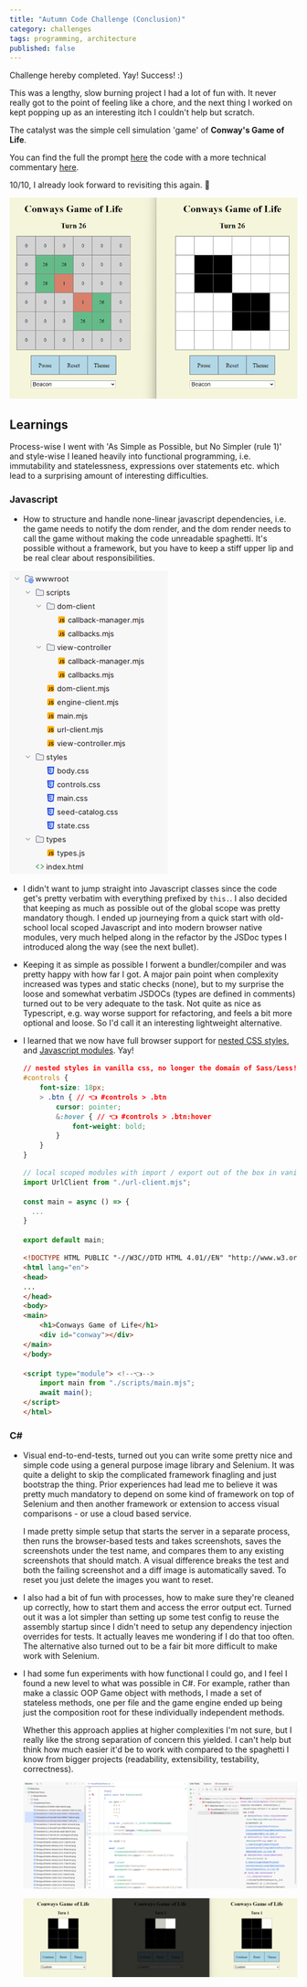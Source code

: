 ```yaml
---
title: "Autumn Code Challenge (Conclusion)"
category: challenges
tags: programming, architecture
published: false
---
```


Challenge hereby completed. Yay! Success! :)

This was a lengthy, slow burning project I had a lot of fun with. It never really
got to the point of feeling like a chore, and the next thing I worked on kept
popping up as an interesting itch I couldn't help but scratch.

The catalyst was the simple cell simulation 'game' of **Conway's Game of Life**.
  
You can find the full the prompt
[here](https://tugend.github.io/challenges/2023/07/28/autumn-code-challenge.html)
the code with a more technical commentary
[here](https://github.com/tugend/autumn-challenge-2023).

10/10, I already look forward to revisiting this again. 🙂

![Game screenshots](/assets/2024-02-12--autumn-code-challenge/games-screenshot.png)

## Learnings

Process-wise I went with 'As Simple as Possible, but No Simpler (rule 1)' and
style-wise I leaned heavily into functional programming, i.e. immutability and
statelessness, expressions over statements etc. which lead to a surprising
amount of interesting difficulties.

### Javascript 

* How to structure and handle none-linear javascript dependencies, i.e. the game
  needs to notify the dom render, and the dom render needs to call the game
  without making the code unreadable spaghetti. It's possible without a
  framework, but you have to keep a stiff upper lip and be real clear about
  responsibilities.

![script files](/assets/2024-02-12--autumn-code-challenge/wwwroot-files.png)

* I didn't want to jump straight into Javascript classes since the code get's
  pretty verbatim with everything prefixed by `this.`. I also decided that
  keeping as much as possible out of the global scope was pretty mandatory
  though. I ended up journeying from a quick start with old-school local scoped
  Javascript and into modern browser native modules, very much helped along in
  the refactor by the JSDoc types I introduced along the way (see the next bullet).

* Keeping it as simple as possible I forwent a bundler/compiler and was pretty
  happy with how far I got. A major pain point when complexity increased was
  types and static checks (none), but to my surprise the loose and somewhat
  verbatim JSDOCs (types are defined in comments) turned out to be very adequate
  to the task. Not quite as nice as Typescript, e.g. way worse support for
  refactoring, and feels a bit more optional and loose. So I'd call it an
  interesting lightweight alternative.

* I learned that we now have full browser support for [nested CSS
  styles](https://caniuse.com/css-nesting), and [Javascript
  modules](https://caniuse.com/es6-module). Yay!

    ```css
    // nested styles in vanilla css, no longer the domain of Sass/Less!
    #controls {
        font-size: 18px;
        > .btn { // 👈 #controls > .btn
            cursor: pointer;
            &:hover { // 👈 #controls > .btn:hover
                font-weight: bold;
            }
        }
    }
    ```

    ```js
    // local scoped modules with import / export out of the box in vanilla js!
    import UrlClient from "./url-client.mjs";

    const main = async () => {
      ...
    }

    export default main;
    ```

    ```html
    <!DOCTYPE HTML PUBLIC "-//W3C//DTD HTML 4.01//EN" "http://www.w3.org/TR/html4/strict.dtd">
    <html lang="en">
    <head>
    ...
    </head>
    <body>
    <main>
        <h1>Conways Game of Life</h1>
        <div id="conway"></div>
    </main>
    </body>

    <script type="module"> <!--👈--> 
        import main from "./scripts/main.mjs";
        await main();
    </script>
    </html>
    ```

### C#

* Visual end-to-end-tests, turned out you can write some pretty nice and simple
  code using a general purpose image library and Selenium. It was quite a
  delight to skip the complicated framework finagling and just bootstrap the
  thing. Prior experiences had lead me to believe it was pretty much mandatory
  to depend on some kind of framework on top of Selenium and then another
  framework or extension to access visual comparisons - or use a cloud based
  service.

  I made pretty simple setup that starts the server in a separate process, then
  runs the browser-based tests and takes screenshots, saves the screenshots
  under the test name, and compares them to any existing screenshots that should
  match. A visual difference breaks the test and both the failing screenshot and
  a diff image is automatically saved. To reset you just delete the images you
  want to reset.

* I also had a bit of fun with processes, how to make sure they're cleaned up
  correctly, how to start them and access the error output ect. Turned out it
  was a lot simpler than setting up some test config to reuse the assembly
   startup since I didn't need to setup any dependency injection overrides for
  tests. It actually leaves me wondering if I do that too often. The alternative
  also turned out to be a fair bit more difficult to make work with Selenium.

* I had some fun experiments with how functional I could go, and I feel I found
  a new level to what was possible in C#. For example, rather than make a
  classic OOP Game object with methods, I made a set of
  stateless methods, one per file and the game engine ended up being just the
  composition root for these individually independent methods. 
  
  Whether this approach applies at higher complexities I'm not sure, but I
  really like the strong separation of concern this yielded. I can't help but
  think how much easier it'd be to work with compared to the spaghetti I know
  from bigger projects (readability, extensibility, testability, correctness).


  ![tests](/assets/2024-02-12--autumn-code-challenge/visual-tests--tests.png)

  ![visual-output](/assets/2024-02-12--autumn-code-challenge/visual-tests--diffs.png)

